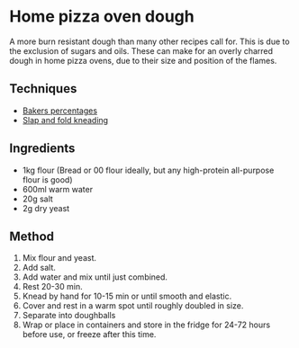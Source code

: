 # Home pizza oven dough

A more burn resistant dough than many other recipes call for. This is due to the exclusion of sugars and oils. These can make for an overly charred dough in home pizza ovens, due to their size and position of the flames.


## Techniques
- [Bakers percentages](techniques/bakers-percentages.md)
- [Slap and fold kneading](techniques/slap-and-fold-kneading-richard-bertinet.md)

## Ingredients
- 1kg flour (Bread or 00 flour ideally, but any high-protein all-purpose flour is good)
- 600ml warm water
- 20g salt
- 2g dry yeast

## Method
1. Mix flour and yeast.
2. Add salt.
3. Add water and mix until just combined.
4. Rest 20-30 min.
5. Knead by hand for 10-15 min or until smooth and elastic.
6. Cover and rest in a warm spot until roughly doubled in size.
7. Separate into doughballs
8. Wrap or place in containers and store in the fridge for 24-72 hours before use, or freeze after this time.
